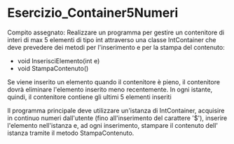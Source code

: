 # Esercizio_Container5Numeri
Compito assegnato:
Realizzare un programma per gestire un contenitore di interi di max 5 elementi di tipo int attraverso una classe IntContainer che deve prevedere dei metodi per l'inserimento e per la stampa del contenuto:
- void InserisciElemento(int e)
- void StampaContenuto()


Se viene inserito un elemento quando il contenitore è pieno, il contenitore dovrà eliminare l'elemento inserito meno recentemente. In ogni istante, quindi, il contenitore contiene gli ultimi 5 elementi inseriti

Il programma principale deve utilizzare un'istanza di IntContainer, acquisire in continuo numeri dall'utente (fino all'inserimento del carattere '$'), inserire l'elemento nell'istanza e, ad ogni inserimento, stampare il contenuto dell' istanza tramite il metodo StampaContenuto.
